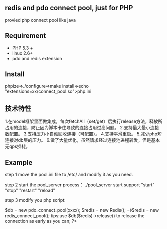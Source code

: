 ## redis and pdo connect pool, just for PHP

provied php connect pool like java


## Requirement

- PHP 5.3 +
- linux 2.6+
- pdo and redis extension

## Install

phpize=>./configure=>make install=>echo "extensions=xx/connect_pool.so">php.ini


## 技术特性

1.在model框架里面做集成，每次fetchAll（set/get）后执行release方法，释放所占用的连接，防止因为脚本卡住导致的连接占用过高问题。
2.支持最大最小连接数配置。
3.支持压力小自动回收连接（可配置）。
4.支持平滑重启。
5.减少php短连接对db层的压力。
6.做了大量优化，虽然请求经过连接池进程转发，但是基本无qps损耗。

## Example
step 1 move the pool.ini file to /etc/ and modify it as you need.

step 2 start the pool_server process：
./pool_server start
support "start" "stop" "restart" "reload"

step 3 modify you php script:
<?php
$db = new PDO(xxxxx);
=> $db = new pdo_connect_pool(xxxx);

$redis = new Redis();
=》$redis = new redis_connect_pool();

tips:use $db($redis)->release() to release the connection  as early as you can;
?>
